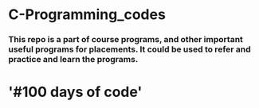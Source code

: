 # C-Programming_codes

### This repo is a part of course programs, and other important useful programs for placements. It could be used to refer and practice and learn the programs.
# '#100 days of code'
